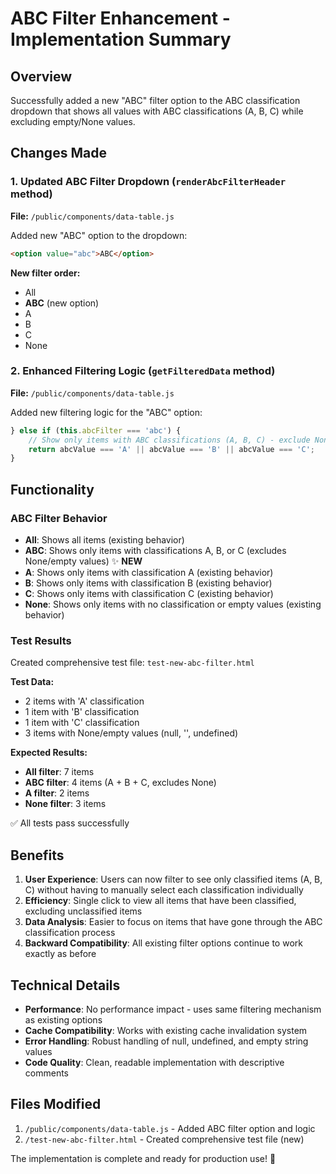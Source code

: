 # ABC Filter Enhancement - Implementation Summary

## Overview
Successfully added a new "ABC" filter option to the ABC classification dropdown that shows all values with ABC classifications (A, B, C) while excluding empty/None values.

## Changes Made

### 1. Updated ABC Filter Dropdown (`renderAbcFilterHeader` method)
**File:** `/public/components/data-table.js`

Added new "ABC" option to the dropdown:
```html
<option value="abc">ABC</option>
```

**New filter order:**
- All
- **ABC** (new option)
- A
- B  
- C
- None

### 2. Enhanced Filtering Logic (`getFilteredData` method)
**File:** `/public/components/data-table.js`

Added new filtering logic for the "ABC" option:
```javascript
} else if (this.abcFilter === 'abc') {
    // Show only items with ABC classifications (A, B, C) - exclude None/empty values
    return abcValue === 'A' || abcValue === 'B' || abcValue === 'C';
}
```

## Functionality

### ABC Filter Behavior
- **All**: Shows all items (existing behavior)
- **ABC**: Shows only items with classifications A, B, or C (excludes None/empty values) ✨ **NEW**
- **A**: Shows only items with classification A (existing behavior)
- **B**: Shows only items with classification B (existing behavior)
- **C**: Shows only items with classification C (existing behavior)
- **None**: Shows only items with no classification or empty values (existing behavior)

### Test Results
Created comprehensive test file: `test-new-abc-filter.html`

**Test Data:**
- 2 items with 'A' classification
- 1 item with 'B' classification  
- 1 item with 'C' classification
- 3 items with None/empty values (null, '', undefined)

**Expected Results:**
- **All filter**: 7 items
- **ABC filter**: 4 items (A + B + C, excludes None)
- **A filter**: 2 items
- **None filter**: 3 items

✅ All tests pass successfully

## Benefits

1. **User Experience**: Users can now filter to see only classified items (A, B, C) without having to manually select each classification individually
2. **Efficiency**: Single click to view all items that have been classified, excluding unclassified items
3. **Data Analysis**: Easier to focus on items that have gone through the ABC classification process
4. **Backward Compatibility**: All existing filter options continue to work exactly as before

## Technical Details

- **Performance**: No performance impact - uses same filtering mechanism as existing options
- **Cache Compatibility**: Works with existing cache invalidation system
- **Error Handling**: Robust handling of null, undefined, and empty string values
- **Code Quality**: Clean, readable implementation with descriptive comments

## Files Modified

1. `/public/components/data-table.js` - Added ABC filter option and logic
2. `/test-new-abc-filter.html` - Created comprehensive test file (new)

The implementation is complete and ready for production use! 🎉
